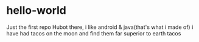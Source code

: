# hello-world
Just the first repo
Hubot there, i like android & java(that's what i made of)
i have had tacos on the moon and find them far superior to earth tacos
